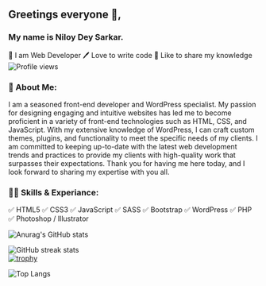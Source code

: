 ## Greetings everyone 👋, 
### My name is Niloy Dey Sarkar.

👑 I am Web Developer
🖊️ Love to write code
🎤 Like to share my knowledge
![Profile views](https://gpvc.arturio.dev/niloydey9)  

### 🚀 About Me:
I am a seasoned front-end developer and WordPress specialist. My passion for designing engaging and intuitive websites has led me to become proficient in a variety of front-end technologies such as HTML, CSS, and JavaScript. With my extensive knowledge of WordPress, I can craft custom themes, plugins, and functionality to meet the specific needs of my clients. I am committed to keeping up-to-date with the latest web development trends and practices to provide my clients with high-quality work that surpasses their expectations. Thank you for having me here today, and I look forward to sharing my expertise with you all.

### 👨‍💻 Skills & Experiance:
✅ HTML5 
✅ CSS3 
✅ JavaScript
✅ SASS
✅ Bootstrap
✅ WordPress
✅ PHP
✅ Photoshop / Illustrator

![Anurag's GitHub stats](https://github-readme-stats.vercel.app/api?username=niloydey9&theme=light&show_icons=true)
<!---
niloydey9/niloydey9 is a ✨ special ✨ repository because its `README.md` (this file) appears on your GitHub profile.
You can click the Preview link to take a look at your changes.
--->

![GitHub streak stats](https://streak-stats.demolab.com/?user=niloydey9)  
[![trophy](https://github-profile-trophy.vercel.app/?username=niloydey9)](https://github.com/ryo-ma/github-profile-trophy)

![Top Langs](https://github-readme-stats.vercel.app/api/top-langs/?username=niloydey9)
